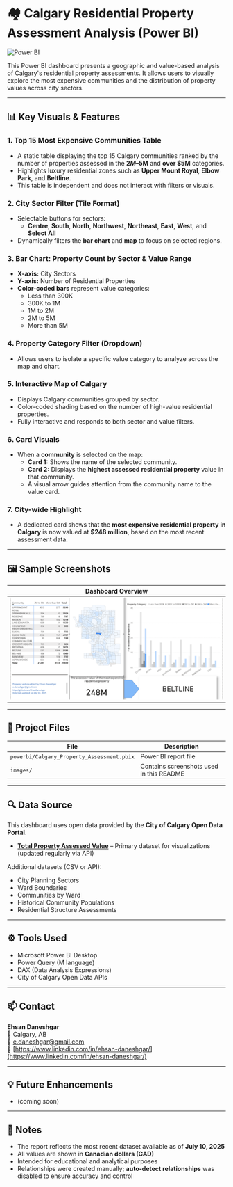 # 🏘 Calgary Residential Property Assessment Analysis (Power BI)

![Power BI](https://img.shields.io/badge/Built%20With-Power%20BI-blue?logo=power-bi)

This Power BI dashboard presents a geographic and value-based analysis of Calgary's residential property assessments. It allows users to visually explore the most expensive communities and the distribution of property values across city sectors.

---

## 📊 Key Visuals & Features

### 1. **Top 15 Most Expensive Communities Table**
- A static table displaying the top 15 Calgary communities ranked by the number of properties assessed in the **$2M–$5M** and **over $5M** categories.
- Highlights luxury residential zones such as **Upper Mount Royal**, **Elbow Park**, and **Beltline**.
- This table is independent and does not interact with filters or visuals.

### 2. **City Sector Filter (Tile Format)**
- Selectable buttons for sectors:
  - **Centre**, **South**, **North**, **Northwest**, **Northeast**, **East**, **West**, and **Select All**
- Dynamically filters the **bar chart** and **map** to focus on selected regions.

### 3. **Bar Chart: Property Count by Sector & Value Range**
- **X-axis:** City Sectors  
- **Y-axis:** Number of Residential Properties  
- **Color-coded bars** represent value categories:
  - Less than 300K
  - 300K to 1M
  - 1M to 2M
  - 2M to 5M
  - More than 5M

### 4. **Property Category Filter (Dropdown)**
- Allows users to isolate a specific value category to analyze across the map and chart.

### 5. **Interactive Map of Calgary**
- Displays Calgary communities grouped by sector.
- Color-coded shading based on the number of high-value residential properties.
- Fully interactive and responds to both sector and value filters.

### 6. **Card Visuals**
- When a **community** is selected on the map:
  - **Card 1:** Shows the name of the selected community.
  - **Card 2:** Displays the **highest assessed residential property** value in that community.
  - A visual arrow guides attention from the community name to the value card.

### 7. **City-wide Highlight**
- A dedicated card shows that the **most expensive residential property in Calgary** is now valued at **$248 million**, based on the most recent assessment data.

---

## 🖼️ Sample Screenshots

| Dashboard Overview |
|--------------------|
| ![Overview](./images/Screenshot%202025-07-11%20112444.png) |


---

## 📂 Project Files

| File | Description |
|------|-------------|
| `powerbi/Calgary_Property_Assessment.pbix` | Power BI report file |
| `images/` | Contains screenshots used in this README |


---

## 🔍 Data Source

This dashboard uses open data provided by the **City of Calgary Open Data Portal**.

- **[Total Property Assessed Value](https://data.calgary.ca/Government/Total-Property-Assessed-Value/dmd8-bmxh)** – Primary dataset for visualizations (updated regularly via API)

Additional datasets (CSV or API):
- City Planning Sectors
- Ward Boundaries
- Communities by Ward
- Historical Community Populations
- Residential Structure Assessments

---

## ⚙️ Tools Used

- Microsoft Power BI Desktop
- Power Query (M language)
- DAX (Data Analysis Expressions)
- City of Calgary Open Data APIs

---

## 📫 Contact

**Ehsan Daneshgar**  
📍 Calgary, AB  
📧 e.daneshgar@gmail.com  
🔗 [https://www.linkedin.com/in/ehsan-daneshgar/](https://www.linkedin.com/in/ehsan-daneshgar/)

---

## 💡 Future Enhancements

- (coming soon)

---

## 🧱 Notes

- The report reflects the most recent dataset available as of **July 10, 2025**  
- All values are shown in **Canadian dollars (CAD)**
- Intended for educational and analytical purposes  
- Relationships were created manually; **auto-detect relationships** was disabled to ensure accuracy and control




